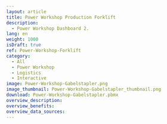```yaml
---
layout: article
title: Power Workshop Production Forklift
description: 
  - Power Workshop Dashboard 2. 
lang: en
weight: 1000
isDraft: true
ref: Power-Workshop-Forklift
category:
  - All
  - Power Workshop
  - Logistics
  - Interactive
image: Power-Workshop-Gabelstapler.png
image_thumbnail: Power-Workshop-Gabelstapler_thumbnail.png
download: Power-Workshop-Gabelstapler.pbmx
overview_description:
overview_benefits:
overview_data_sources:
---
```

